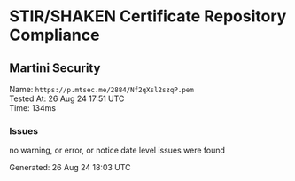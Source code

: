 # STIR/SHAKEN Certificate Repository Compliance

## Martini Security

Name: `https://p.mtsec.me/2884/Nf2qXsl2szqP.pem`\
Tested At: 26 Aug 24 17:51 UTC\
Time: 134ms

### Issues

no warning, or error, or notice date level issues were found

Generated: 26 Aug 24 18:03 UTC